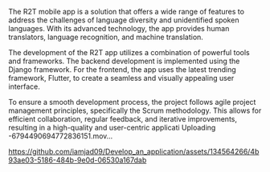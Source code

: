 The R2T mobile app is a solution that offers a wide range of features to address the challenges of language diversity and unidentified spoken languages. With its advanced technology, the app provides human translators, language recognition, and machine translation.

The development of the R2T app utilizes a combination of powerful tools and frameworks. The backend development is implemented using the Django framework. For the frontend, the app uses the latest trending framework, Flutter, to create a seamless and visually appealing user interface.

To ensure a smooth development process, the project follows agile project management principles, specifically the Scrum methodology. This allows for efficient collaboration, regular feedback, and iterative improvements, resulting in a high-quality and user-centric applicati
Uploading -6794490694772836151.mov…


https://github.com/iamjad09/Develop_an_application/assets/134564266/4b93ae03-5186-484b-9e0d-06530a167dab

